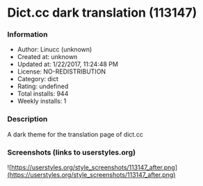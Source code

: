 # Dict.cc dark translation (113147)

### Information
- Author: Linucc (unknown)
- Created at: unknown
- Updated at: 1/22/2017, 11:24:48 PM
- License: NO-REDISTRIBUTION
- Category: dict
- Rating: undefined
- Total installs: 944
- Weekly installs: 1


### Description
A dark theme for the translation page of dict.cc


### Screenshots (links to userstyles.org)
![https://userstyles.org/style_screenshots/113147_after.png](https://userstyles.org/style_screenshots/113147_after.png)


